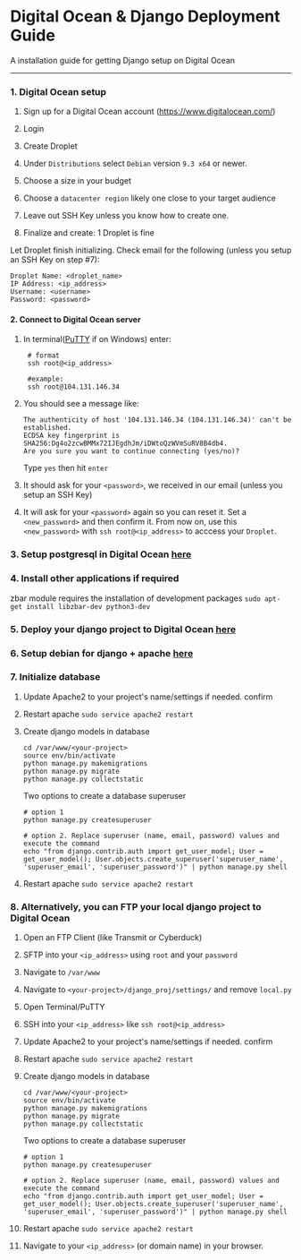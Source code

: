 # Digital Ocean & Django Deployment Guide

A installation guide for getting Django setup on Digital Ocean

----------

### 1. Digital Ocean setup

1. Sign up for a Digital Ocean account (https://www.digitalocean.com/)

2. Login

3. Create Droplet

4. Under `Distributions` select `Debian` version `9.3 x64` or newer.

5. Choose a size in your budget

6. Choose a `datacenter region` likely one close to your target audience

7. Leave out SSH Key unless you know how to create one.

8. Finalize and create: 1 Droplet is fine

Let Droplet finish initializing. Check email for the following (unless you setup an SSH Key on step #7):

```
Droplet Name: <droplet_name>
IP Address: <ip_address>
Username: <username>
Password: <password>
``` 


#### 2. Connect to Digital Ocean server

1. In terminal([PuTTY](http://www.putty.org/) if on Windows) enter:
    ```
     # format
     ssh root@<ip_address>

     #example:
     ssh root@104.131.146.34
    ```

2. You should see a message like:
    ```
    The authenticity of host '104.131.146.34 (104.131.146.34)' can't be established.
    ECDSA key fingerprint is SHA256:Dg4o2zcwBMMx72IJEgdhJm/iDWtoQzWVmSuRV8B4db4.
    Are you sure you want to continue connecting (yes/no)?   
    ```
    Type `yes` then hit `enter`

3. It should ask for your `<password>`, we received in our email (unless you setup an SSH Key)

4. It will ask for your `<password>` again so you can reset it. Set a `<new_password>` and then confirm it.
From now on, use this `<new_password>` with `ssh root@<ip_address>` to acccess your `Droplet`.
 

### 3. Setup postgresql in Digital Ocean [here](./production_postgresql.md)


### 4. Install other applications if required
zbar module requires the installation of development packages 
    ```
     sudo apt-get install libzbar-dev python3-dev
    ``` 

### 5. Deploy your django project to Digital Ocean [here](./production_git.md)


### 6. Setup debian for django + apache [here](./debian_django_apache2.md)


### 7. Initialize database
1. Update Apache2 to your project's name/settings if needed.
    confirm 

2. Restart apache `sudo service apache2 restart`

3. Create django models in database
    ```
    cd /var/www/<your-project>
    source env/bin/activate
    python manage.py makemigrations
    python manage.py migrate
    python manage.py collectstatic
    ```
    Two options to create a database superuser
    ```
    # option 1
    python manage.py createsuperuser

    # option 2. Replace superuser (name, email, password) values and execute the command
    echo "from django.contrib.auth import get_user_model; User = get_user_model(); User.objects.create_superuser('superuser_name', 'superuser_email', 'superuser_password')" | python manage.py shell
    ```

4. Restart apache `sudo service apache2 restart`


### 8. Alternatively, you can FTP your local django project to Digital Ocean

1. Open an FTP Client (like Transmit or Cyberduck)

2. SFTP into your `<ip_address>` using `root` and your `password`

3. Navigate to `/var/www`

4. Navigate to `<your-project>/django_proj/settings/` and remove `local.py`

5. Open Terminal/PuTTY

6. SSH into your `<ip_address>` like `ssh root@<ip_address>` 

7. Update Apache2 to your project's name/settings if needed.
    confirm 

8. Restart apache `sudo service apache2 restart`

9. Create django models in database
    ```
    cd /var/www/<your-project>
    source env/bin/activate
    python manage.py makemigrations
    python manage.py migrate
    python manage.py collectstatic
    ```
    Two options to create a database superuser
    ```
    # option 1
    python manage.py createsuperuser

    # option 2. Replace superuser (name, email, password) values and execute the command
    echo "from django.contrib.auth import get_user_model; User = get_user_model(); User.objects.create_superuser('superuser_name', 'superuser_email', 'superuser_password')" | python manage.py shell
    ```

10. Restart apache `sudo service apache2 restart`

11. Navigate to your `<ip_address>` (or domain name) in your browser.

